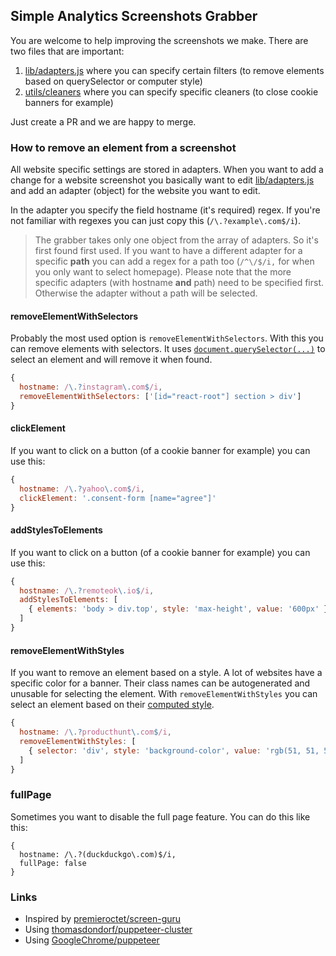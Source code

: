## Simple Analytics Screenshots Grabber

You are welcome to help improving the screenshots we make. There are two files that are important:

1. [lib/adapters.js](https://github.com/simpleanalytics/screenshot-grabber/blob/master/lib/adapters.js) where you can specify certain filters (to remove elements based on querySelector or computer style)
1. [utils/cleaners](https://github.com/simpleanalytics/screenshot-grabber/tree/master/utils/cleaners) where you can specify specific cleaners (to close cookie banners for example)

Just create a PR and we are happy to merge.

### How to remove an element from a screenshot

All website specific settings are stored in adapters. When you want to add a change for a website screenshot you basically want to edit [lib/adapters.js](https://github.com/simpleanalytics/screenshot-grabber/blob/master/lib/adapters.js) and add an adapter (object) for the website you want to edit.

In the adapter you specify the field hostname (it's required) regex. If you're not familiar with regexes you can just copy this (`/\.?example\.com$/i`).

> The grabber takes only one object from the array of adapters. So it's first found first used. If you want to have a different adapter for a specific **path** you can add a regex for a path too (`/^\/$/i,` for when you only want to select homepage). Please note that the more specific adapters (with hostname **and** path) need to be specified first. Otherwise the adapter without a path will be selected.

#### removeElementWithSelectors

Probably the most used option is `removeElementWithSelectors`. With this you can remove elements with selectors. It uses [`document.querySelector(...)`](https://developer.mozilla.org/en-US/docs/Web/API/Document/querySelector) to select an element and will remove it when found.

```js
{
  hostname: /\.?instagram\.com$/i,
  removeElementWithSelectors: ['[id="react-root"] section > div']
}
```

#### clickElement

If you want to click on a button (of a cookie banner for example) you can use this:

```js
{
  hostname: /\.?yahoo\.com$/i,
  clickElement: '.consent-form [name="agree"]'
}
```

#### addStylesToElements

If you want to click on a button (of a cookie banner for example) you can use this:

```js
{
  hostname: /\.?remoteok\.io$/i,
  addStylesToElements: [
    { elements: 'body > div.top', style: 'max-height', value: '600px' },
  ]
}
```

#### removeElementWithStyles

If you want to remove an element based on a style. A lot of websites have a specific color for a banner. Their class names can be autogenerated and unusable for selecting the element. With `removeElementWithStyles` you can select an element based on their [computed style](https://developer.mozilla.org/en-US/docs/Web/CSS/computed_value).

```js
{
  hostname: /\.?producthunt\.com$/i,
  removeElementWithStyles: [
    { selector: 'div', style: 'background-color', value: 'rgb(51, 51, 51)' },
  ]
}
```

### fullPage

Sometimes you want to disable the full page feature. You can do this like this:

```
{
  hostname: /\.?(duckduckgo\.com)$/i,
  fullPage: false
}
```


### Links

- Inspired by [premieroctet/screen-guru](https://github.com/premieroctet/screen-guru)
- Using [thomasdondorf/puppeteer-cluster](https://github.com/thomasdondorf/puppeteer-cluster)
- Using [GoogleChrome/puppeteer](https://github.com/GoogleChrome/puppeteer)
